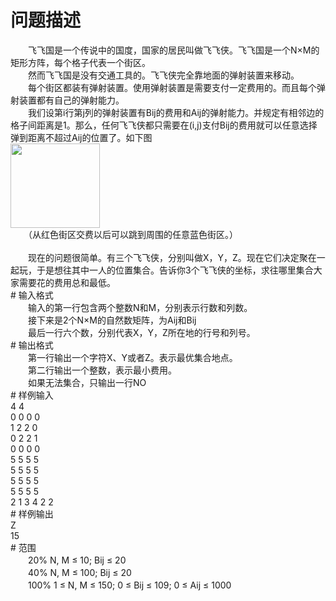<div id="pcont1" style="margin-top:20px; display:block;">

# 问题描述

<div class="pdcont">　　飞飞国是一个传说中的国度，国家的居民叫做飞飞侠。飞飞国是一个N×M的矩形方阵，每个格子代表一个街区。<br/>
　　然而飞飞国是没有交通工具的。飞飞侠完全靠地面的弹射装置来移动。<br/>
　　每个街区都装有弹射装置。使用弹射装置是需要支付一定费用的。而且每个弹射装置都有自己的弹射能力。<br/>
　　我们设第i行第j列的弹射装置有Bij的费用和Aij的弹射能力。并规定有相邻边的格子间距离是1。那么，任何飞飞侠都只需要在(i,j)支付Bij的费用就可以任意选择弹到距离不超过Aij的位置了。如下图<br/>
<img width="143" height="135" src="source/tsinsen/A1228/img/aHR0cDovL3d3dy50c2luc2VuLmNvbS9SZXF1aXJlRmlsZS5kbz9maWQ9QkZiZHkyMjg=.do"/><br/>
　　（从红色街区交费以后可以跳到周围的任意蓝色街区。）<br/>
<br/>
　　现在的问题很简单。有三个飞飞侠，分别叫做X，Y，Z。现在它们决定聚在一起玩，于是想往其中一人的位置集合。告诉你3个飞飞侠的坐标，求往哪里集合大家需要花的费用总和最低。</div>
# 输入格式

<div class="pdcont">　　输入的第一行包含两个整数N和M，分别表示行数和列数。<br/>
　　接下来是2个N×M的自然数矩阵，为Aij和Bij<br/>
　　最后一行六个数，分别代表X，Y，Z所在地的行号和列号。</div>
# 输出格式

<div class="pdcont">　　第一行输出一个字符X、Y或者Z。表示最优集合地点。<br/>
　　第二行输出一个整数，表示最小费用。<br/>
　　如果无法集合，只输出一行NO</div>
# 样例输入

<div class="pddata">4 4<br/>
0 0 0 0<br/>
1 2 2 0<br/>
0 2 2 1<br/>
0 0 0 0<br/>
5 5 5 5<br/>
5 5 5 5<br/>
5 5 5 5<br/>
5 5 5 5<br/>
2 1 3 4 2 2</div>
# 样例输出

<div class="pddata">Z<br/>
15</div>
# 范围

<div class="pdcont">　　20% N, M ≤ 10; Bij ≤ 20<br/>
　　40% N, M ≤ 100; Bij ≤ 20<br/>
　　100% 1 ≤ N, M ≤ 150; 0 ≤ Bij ≤ 109; 0 ≤ Aij ≤ 1000</div>

</div>